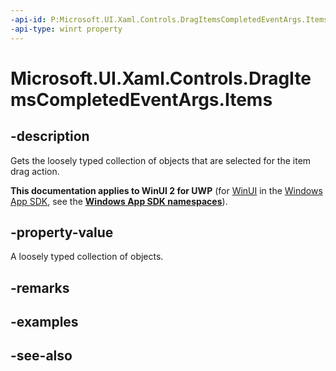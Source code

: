 ```yaml
---
-api-id: P:Microsoft.UI.Xaml.Controls.DragItemsCompletedEventArgs.Items
-api-type: winrt property
---
```


<!-- Property syntax
public Windows.Foundation.Collections.IVectorView<object> Items { get; }
-->

# Microsoft.UI.Xaml.Controls.DragItemsCompletedEventArgs.Items

## -description
Gets the loosely typed collection of objects that are selected for the item drag action.

**This documentation applies to WinUI 2 for UWP** (for [WinUI](/windows/apps/winui/winui3/) in the [Windows App SDK](/windows/apps/windows-app-sdk/), see the **[Windows App SDK namespaces](/windows/windows-app-sdk/api/winrt/)**).

## -property-value
A loosely typed collection of objects.

## -remarks

## -examples

## -see-also
